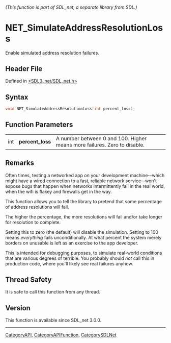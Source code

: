 ###### (This function is part of SDL_net, a separate library from SDL.)
# NET_SimulateAddressResolutionLoss

Enable simulated address resolution failures.

## Header File

Defined in [<SDL3_net/SDL_net.h>](https://github.com/libsdl-org/SDL_net/blob/main/include/SDL3_net/SDL_net.h)

## Syntax

```c
void NET_SimulateAddressResolutionLoss(int percent_loss);
```

## Function Parameters

|     |                  |                                                                          |
| --- | ---------------- | ------------------------------------------------------------------------ |
| int | **percent_loss** | A number between 0 and 100. Higher means more failures. Zero to disable. |

## Remarks

Often times, testing a networked app on your development machine--which
might have a wired connection to a fast, reliable network service--won't
expose bugs that happen when networks intermittently fail in the real
world, when the wifi is flakey and firewalls get in the way.

This function allows you to tell the library to pretend that some
percentage of address resolutions will fail.

The higher the percentage, the more resolutions will fail and/or take
longer for resolution to complete.

Setting this to zero (the default) will disable the simulation. Setting to
100 means _everything_ fails unconditionally. At what percent the system
merely borders on unusable is left as an exercise to the app developer.

This is intended for debugging purposes, to simulate real-world conditions
that are various degrees of terrible. You probably should _not_ call this
in production code, where you'll likely see real failures anyhow.

## Thread Safety

It is safe to call this function from any thread.

## Version

This function is available since SDL_net 3.0.0.

----
[CategoryAPI](CategoryAPI), [CategoryAPIFunction](CategoryAPIFunction), [CategorySDLNet](CategorySDLNet)

